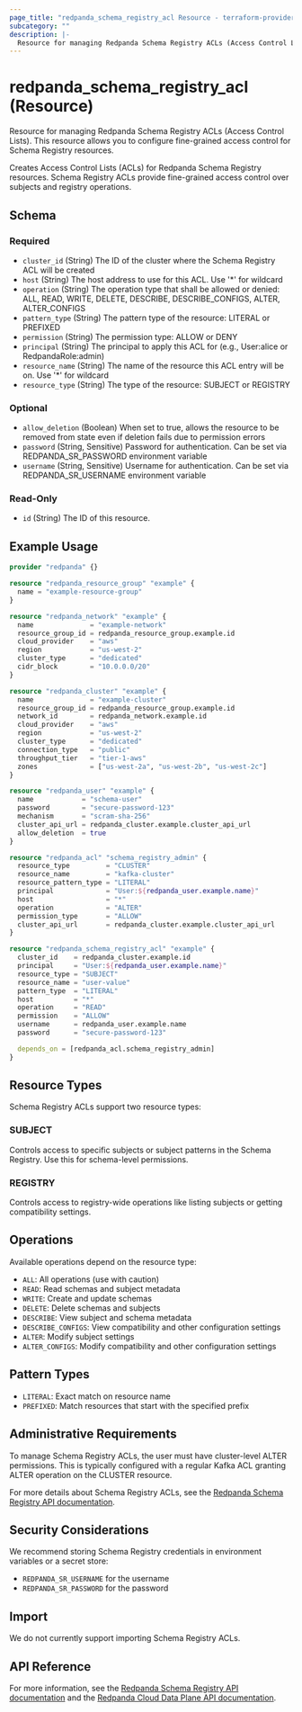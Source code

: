 ```yaml
---
page_title: "redpanda_schema_registry_acl Resource - terraform-provider-redpanda"
subcategory: ""
description: |-
  Resource for managing Redpanda Schema Registry ACLs (Access Control Lists). This resource allows you to configure fine-grained access control for Schema Registry resources.
---
```


# redpanda_schema_registry_acl (Resource)

Resource for managing Redpanda Schema Registry ACLs (Access Control Lists). This resource allows you to configure fine-grained access control for Schema Registry resources.

Creates Access Control Lists (ACLs) for Redpanda Schema Registry resources. Schema Registry ACLs provide fine-grained access control over subjects and registry operations.

<!-- schema generated by tfplugindocs -->
## Schema

### Required

- `cluster_id` (String) The ID of the cluster where the Schema Registry ACL will be created
- `host` (String) The host address to use for this ACL. Use '*' for wildcard
- `operation` (String) The operation type that shall be allowed or denied: ALL, READ, WRITE, DELETE, DESCRIBE, DESCRIBE_CONFIGS, ALTER, ALTER_CONFIGS
- `pattern_type` (String) The pattern type of the resource: LITERAL or PREFIXED
- `permission` (String) The permission type: ALLOW or DENY
- `principal` (String) The principal to apply this ACL for (e.g., User:alice or RedpandaRole:admin)
- `resource_name` (String) The name of the resource this ACL entry will be on. Use '*' for wildcard
- `resource_type` (String) The type of the resource: SUBJECT or REGISTRY

### Optional

- `allow_deletion` (Boolean) When set to true, allows the resource to be removed from state even if deletion fails due to permission errors
- `password` (String, Sensitive) Password for authentication. Can be set via REDPANDA_SR_PASSWORD environment variable
- `username` (String, Sensitive) Username for authentication. Can be set via REDPANDA_SR_USERNAME environment variable

### Read-Only

- `id` (String) The ID of this resource.

## Example Usage

```terraform
provider "redpanda" {}

resource "redpanda_resource_group" "example" {
  name = "example-resource-group"
}

resource "redpanda_network" "example" {
  name              = "example-network"
  resource_group_id = redpanda_resource_group.example.id
  cloud_provider    = "aws"
  region            = "us-west-2"
  cluster_type      = "dedicated"
  cidr_block        = "10.0.0.0/20"
}

resource "redpanda_cluster" "example" {
  name              = "example-cluster"
  resource_group_id = redpanda_resource_group.example.id
  network_id        = redpanda_network.example.id
  cloud_provider    = "aws"
  region            = "us-west-2"
  cluster_type      = "dedicated"
  connection_type   = "public"
  throughput_tier   = "tier-1-aws"
  zones             = ["us-west-2a", "us-west-2b", "us-west-2c"]
}

resource "redpanda_user" "example" {
  name            = "schema-user"
  password        = "secure-password-123"
  mechanism       = "scram-sha-256"
  cluster_api_url = redpanda_cluster.example.cluster_api_url
  allow_deletion  = true
}

resource "redpanda_acl" "schema_registry_admin" {
  resource_type         = "CLUSTER"
  resource_name         = "kafka-cluster"
  resource_pattern_type = "LITERAL"
  principal             = "User:${redpanda_user.example.name}"
  host                  = "*"
  operation             = "ALTER"
  permission_type       = "ALLOW"
  cluster_api_url       = redpanda_cluster.example.cluster_api_url
}

resource "redpanda_schema_registry_acl" "example" {
  cluster_id    = redpanda_cluster.example.id
  principal     = "User:${redpanda_user.example.name}"
  resource_type = "SUBJECT"
  resource_name = "user-value"
  pattern_type  = "LITERAL"
  host          = "*"
  operation     = "READ"
  permission    = "ALLOW"
  username      = redpanda_user.example.name
  password      = "secure-password-123"

  depends_on = [redpanda_acl.schema_registry_admin]
}
```

## Resource Types

Schema Registry ACLs support two resource types:

### SUBJECT
Controls access to specific subjects or subject patterns in the Schema Registry. Use this for schema-level permissions.

### REGISTRY  
Controls access to registry-wide operations like listing subjects or getting compatibility settings.

## Operations

Available operations depend on the resource type:

- `ALL`: All operations (use with caution)
- `READ`: Read schemas and subject metadata
- `WRITE`: Create and update schemas
- `DELETE`: Delete schemas and subjects
- `DESCRIBE`: View subject and schema metadata
- `DESCRIBE_CONFIGS`: View compatibility and other configuration settings
- `ALTER`: Modify subject settings
- `ALTER_CONFIGS`: Modify compatibility and other configuration settings

## Pattern Types

- `LITERAL`: Exact match on resource name
- `PREFIXED`: Match resources that start with the specified prefix

## Administrative Requirements

To manage Schema Registry ACLs, the user must have cluster-level ALTER permissions. This is typically configured with a regular Kafka ACL granting ALTER operation on the CLUSTER resource.

For more details about Schema Registry ACLs, see the [Redpanda Schema Registry API documentation](https://docs.redpanda.com/current/manage/schema-reg/schema-reg-api/).

## Security Considerations

We recommend storing Schema Registry credentials in environment variables or a secret store:

- `REDPANDA_SR_USERNAME` for the username  
- `REDPANDA_SR_PASSWORD` for the password

## Import

We do not currently support importing Schema Registry ACLs.

## API Reference

For more information, see the [Redpanda Schema Registry API documentation](https://docs.redpanda.com/current/manage/schema-reg/schema-reg-api/) and the [Redpanda Cloud Data Plane API documentation](https://docs.redpanda.com/api/cloud-dataplane-api/).
